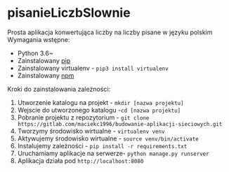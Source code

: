 # pisanieLiczbSlownie
Prosta aplikacja konwertująca liczby na liczby pisane w języku polskim
Wymagania wstępne:
* Python 3.6~
* Zainstalowany [pip](https://pypi.org/project/pip/)
* Zainstalowany virtualenv - ```pip3 install virtualenv```
* Zainstalowany [npm](https://www.npmjs.com/get-npm)

Kroki do zainstalowania zależności:
1. Utworzenie katalogu na projekt - ```mkdir [nazwa projektu]```
2. Wejscie do utworzonego katalogu -```cd [nazwa projektu]```
3. Pobranie projektu z repozytorium - ```git clone https://gitlab.com/maciekc1996/budowanie-aplikacji-sieciowych.git``` 
4. Tworzymy środowisko wirtualne - ```virtualenv venv```
5. Aktywujemy środowisko wirtualne - ```source venv/bin/activate```
6. Instalujemy zależności - ```pip install -r requirements.txt```
7. Uruchamiamy aplikacje na serwerze- ```python manage.py runserver```
8. Aplikacja działa pod ```http://localhost:8080```
